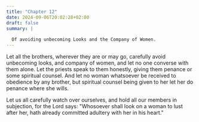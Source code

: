 ```yaml
---
title: "Chapter 12"
date: 2024-09-06T20:02:28+02:00
draft: false
summary: |
  
  Of avoiding unbecoming Looks and the Company of Women.
---
```



Let all the brothers, wherever they are or may go, carefully avoid unbecoming looks, and company of women, and let no one converse with them alone. Let the priests speak to them honestly, giving them penance or some spiritual counsel. And let no woman whatsoever be received to obedience by any brother, but spiritual counsel being given to her let her do penance where she wills. 

Let us all carefully watch over ourselves, and hold all our members in subjection, for the Lord says: "Whosoever shall look on a woman to lust after her, hath already committed adultery with her in his heart."

